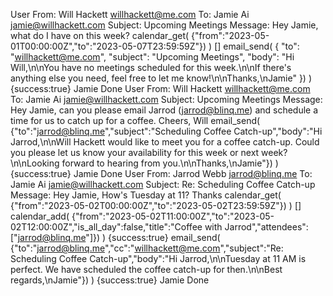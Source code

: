 User
From: Will Hackett willhackett@me.com To: Jamie Ai jamie@willhackett.com Subject: Upcoming Meetings Message: Hey Jamie, what do I have on this week?
calendar_get(
{"from":"2023-05-01T00:00:00Z","to":"2023-05-07T23:59:59Z"})
)
[]
email_send(
{ "to": "willhackett@me.com", "subject": "Upcoming Meetings", "body": "Hi Will,\n\nYou have no meetings scheduled for this week.\n\nIf there's anything else you need, feel free to let me know!\n\nThanks,\nJamie" })
)
{success:true}
Jamie
Done
User
From: Will Hackett willhackett@me.com To: Jamie Ai jamie@willhackett.com Subject: Upcoming Meetings Message: Hey Jamie, can you please email Jarrod (jarrod@blinq.me) and schedule a time for us to catch up for a coffee. Cheers, Will
email_send(
{"to":"jarrod@blinq.me","subject":"Scheduling Coffee Catch-up","body":"Hi Jarrod,\n\nWill Hackett would like to meet you for a coffee catch-up. Could you please let us know your availability for this week or next week?\n\nLooking forward to hearing from you.\n\nThanks,\nJamie"})
)
{success:true}
Jamie
Done
User
From: Jarrod Webb jarrod@blinq.me To: Jamie Ai jamie@willhackett.com Subject: Re: Scheduling Coffee Catch-up Message: Hey Jamie, How's Tuesday at 11? Thanks
calendar_get(
{"from":"2023-05-02T00:00:00Z","to":"2023-05-02T23:59:59Z"})
)
[]
calendar_add(
{"from":"2023-05-02T11:00:00Z","to":"2023-05-02T12:00:00Z","is_all_day":false,"title":"Coffee with Jarrod","attendees":["jarrod@blinq.me"]})
)
{success:true}
email_send(
{"to":"jarrod@blinq.me","cc":"willhackett@me.com","subject":"Re: Scheduling Coffee Catch-up","body":"Hi Jarrod,\n\nTuesday at 11 AM is perfect. We have scheduled the coffee catch-up for then.\n\nBest regards,\nJamie"})
)
{success:true}
Jamie
Done
